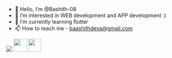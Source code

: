 - 👋 Hello, I’m @Bashith-08
- 👀 I’m interested in WEB development and APP development :)
- 🌱 I’m currently learning flutter
- 📫 How to reach me - baashithdeva@gmail.com

<img src="https://github-readme-stats.vercel.app/api?username=BASHITH-08&&show_icons=true&title_color=ffffff&icon_color=bb2acf&text_color=daf7dc&bg_color=151515">
<tr>
 <a  href="https://www.facebook.com/bashith.deva" target="_blank"><img src="https://upload.wikimedia.org/wikipedia/commons/thumb/0/05/Facebook_Logo_%282019%29.png/1024px-Facebook_Logo_%282019%29.png" width="35" height="35" /></a>
    <a style= "color : deeppink;" href="https://www.instagram.com/bashi.08/" target="_blank"><img src="https://www.freepnglogos.com/uploads/instagram-logos-png-images-free-download-5.png" width="35" height="35" /></a>
</tr>
<!---
Bashith-08/Bashith-08 is a ✨ special ✨ repository because its `README.md` (this file) appears on your GitHub profile.
You can click the Preview link to take a look at your changes.
--->
